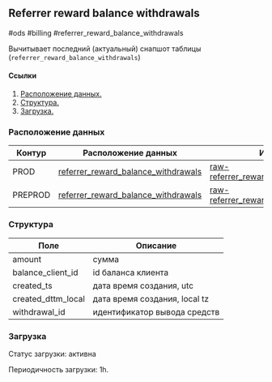 ## Referrer reward balance withdrawals
#ods #billing #referrer_reward_balance_withdrawals

Вычитывает последний (актуальный) снапшот таблицы (`referrer_reward_balance_withdrawals`)

#### Ссылки
1. [Расположение данных.](#расположение-данных)
2. [Структура.](#структура)
3. [Загрузка.](#загрузка)


### Расположение данных
| Контур  | Расположение данных                                                                                                                                                 | Источники                                                                                                                                                                                                 |
|---------|---------------------------------------------------------------------------------------------------------------------------------------------------------------------|-----------------------------------------------------------------------------------------------------------------------------------------------------------------------------------------------------------|
| PROD    | [referrer_reward_balance_withdrawals](https://yt.yandex-team.ru/hahn/navigation?path=//home/cloud-dwh/data/prod/ods/billing/referrer_reward_balance_withdrawals)    | [raw-referrer_reward_balance_withdrawals](https://yt.yandex-team.ru/hahn/navigation?path=//home/cloud-dwh/data/prod/raw/ydb/billing/hardware/default/billing/meta/referrer_reward_balance_withdrawals)    |
| PREPROD | [referrer_reward_balance_withdrawals](https://yt.yandex-team.ru/hahn/navigation?path=//home/cloud-dwh/data/preprod/ods/billing/referrer_reward_balance_withdrawals) | [raw-referrer_reward_balance_withdrawals](https://yt.yandex-team.ru/hahn/navigation?path=//home/cloud-dwh/data/preprod/raw/ydb/billing/hardware/default/billing/meta/referrer_reward_balance_withdrawals) |


### Структура
| Поле               | Описание                       |
|--------------------|--------------------------------|
| amount             | сумма                          |
| balance_client_id  | id баланса клиента             |
| created_ts         | дата время создания, utc       |
| created_dttm_local | дата время создания, local tz  |
| withdrawal_id      | идентификатор вывода средств   |

### Загрузка

Статус загрузки: активна

Периодичность загрузки: 1h.
